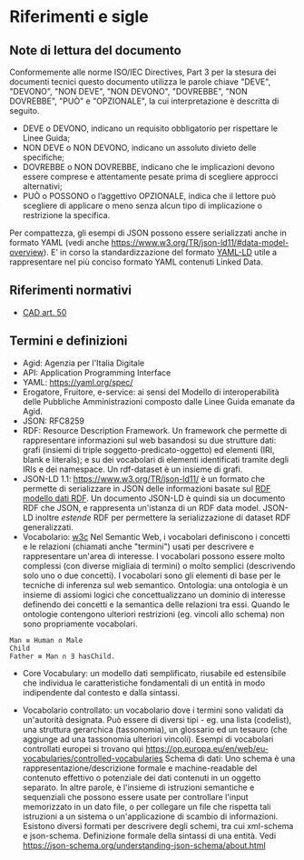 # Riferimenti e sigle

## Note di lettura del documento

Conformemente alle norme ISO/IEC Directives, Part 3 per la stesura dei documenti tecnici questo documento utilizza le parole chiave "DEVE", "DEVONO", "NON DEVE", "NON DEVONO", "DOVREBBE", "NON DOVREBBE", "PUÒ" e "OPZIONALE", la cui interpretazione è descritta di seguito.

- DEVE o DEVONO, indicano un requisito obbligatorio per rispettare le Linee Guida;
- NON DEVE o NON DEVONO, indicano un assoluto divieto delle specifiche;
- DOVREBBE o NON DOVREBBE, indicano che le implicazioni devono essere comprese e attentamente pesate prima di scegliere approcci alternativi;
- PUÒ o POSSONO o l’aggettivo OPZIONALE, indica che il lettore può scegliere di applicare o meno senza alcun tipo di implicazione o restrizione la specifica.

Per compattezza, gli esempi di JSON possono essere serializzati anche in formato YAML
(vedi anche https://www.w3.org/TR/json-ld11/#data-model-overview).
E’ in corso la standardizzazione del formato [YAML-LD](https://github.com/json-ld/yaml-ld)
utile a rappresentare nel più conciso formato YAML contenuti Linked Data.

## Riferimenti normativi

- [CAD art. 50](https://www.normattiva.it/uri-res/N2Ls?urn:nir:stato:decreto.legislativo:2005-03-07;82~art50!vig=2050-01-01)

## Termini e definizioni

- Agid:
  Agenzia per l'Italia Digitale
- API:
  Application Programming Interface
- YAML:
  https://yaml.org/spec/
- Erogatore, Fruitore, e-service:
  ai sensi
  del Modello di interoperabilità delle Pubbliche Amministrazioni composto
  dalle Linee Guida emanate da Agid.
- JSON:
  RFC8259
- RDF:
  Resource Description Framework. Un framework che permette di rappresentare informazioni sul web basandosi su due
  strutture dati: grafi (insiemi di triple soggetto-predicato-oggetto) ed elementi (IRI, blank e literals);
  e su dei vocabolari di elementi identificati tramite degli IRIs e dei namespace.
  Un rdf-dataset è un insieme di grafi.
- JSON-LD 1.1:
  https://www.w3.org/TR/json-ld11/ è un formato che permette di serializzare in JSON delle informazioni basate sul [RDF modello dati RDF](https://www.w3.org/TR/json-ld11/#data-model).
  Un documento JSON-LD è quindi sia un documento  RDF che JSON, e rappresenta un'istanza di un RDF data model.
  JSON-LD inoltre *estende* RDF per permettere la serializzazione di dataset RDF generalizzati.
- Vocabolario:
  [w3c](https://www.w3.org/standards/semanticweb/ontology) Nel Semantic Web, i vocabolari definiscono i concetti e le relazioni (chiamati anche "termini") usati per descrivere e rappresentare un'area di interesse. I vocabolari possono essere molto complessi (con diverse migliaia di termini) o molto semplici (descrivendo solo uno o due concetti). I vocabolari sono gli elementi di base per le tecniche di inferenza sul web semantico.
Ontologia: una ontologia è un insieme di assiomi logici che concettualizzano un dominio di interesse definendo dei concetti e la semantica delle relazioni tra essi. Quando le ontologie contengono ulteriori restrizioni (eg. vincoli allo schema) non sono propriamente vocabolari.

```
Man ≡ Human ∩ Male
Child
Father ≡ Man ∩ ∃ hasChild.
```

- Core Vocabulary:
  un modello dati semplificato, riusabile ed estensibile che individua le caratteristiche fondamentali di un entità in modo indipendente dal contesto e dalla sintassi.

- Vocabolario controllato:
  un vocabolario dove i termini sono validati da un'autorità designata. Può essere di diversi tipi - eg. una lista (codelist), una struttura gerarchica (tassonomia), un glossario ed un tesauro (che aggiunge ad una tassonomia ulteriori vincoli). Esempi di vocabolari controllati europei si trovano qui https://op.europa.eu/en/web/eu-vocabularies/controlled-vocabularies Schema di dati: Uno schema è una rappresentazione/descrizione formale e machine-readable del contenuto effettivo o potenziale dei dati contenuti in un oggetto separato. In altre parole, è l'insieme di istruzioni semantiche e sequenziali che possono essere usate per controllare l'input memorizzato in un dato file, o per collegare un file che rispetta tali istruzioni a un sistema o un'applicazione di scambio di informazioni. Esistono diversi formati per descrivere degli schemi, tra cui xml-schema e json-schema. Definizione formale della sintassi di una entità. Vedi https://json-schema.org/understanding-json-schema/about.html
